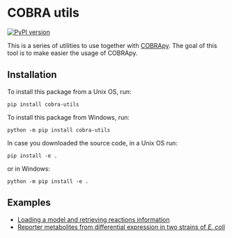# COBRA utils

[![PyPI version](https://badge.fury.io/py/cobra-utils.svg)](https://pypi.org/project/cobra-utils/)

This is a series of utilities to use together with [COBRApy](https://github.com/opencobra/cobrapy).
The goal of this tool is to make easier the usage of COBRApy.

## Installation

To install this package from a Unix OS, run:

```
pip install cobra-utils
```

To install this package from Windows, run:
```
python -m pip install cobra-utils
```

In case you downloaded the source code, in a Unix OS run:

```
pip install -e .
```

or in Windows:
```
python -m pip install -e .
```

## Examples
* [Loading a model and retrieving reactions information](./notebooks/Ecoli_Rxn_Information.ipynb)
* [Reporter metabolites from differential expression in two strains of *E. coli*](./notebooks/Ecoli_Reporter_Metabolites.ipynb)